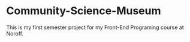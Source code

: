 # Community-Science-Museum
This is my first semester project for my Front-End Programing course at Noroff. 
